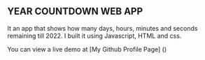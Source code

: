 ## YEAR COUNTDOWN WEB APP

It an app that shows how many days, hours, minutes and seconds remaining till 2022.
I built it using Javascript, HTML and css.

You can view a live demo at [My Github Profile Page] ()

